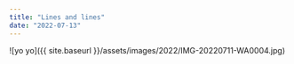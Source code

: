```yaml
---
title: "Lines and lines"
date: "2022-07-13"
---
```


![yo yo]({{ site.baseurl }}/assets/images/2022/IMG-20220711-WA0004.jpg)
